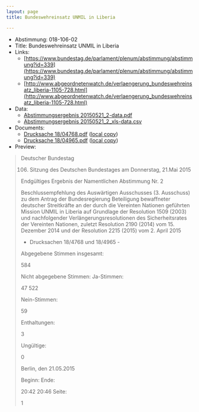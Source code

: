 ```yaml
---
layout: page
title: Bundeswehreinsatz UNMIL in Liberia

---
```


* Abstimmung: 018-106-02
* Title: Bundeswehreinsatz UNMIL in Liberia
* Links: 
    * [https://www.bundestag.de/parlament/plenum/abstimmung/abstimmung?id=339](https://www.bundestag.de/parlament/plenum/abstimmung/abstimmung?id=339)
    * [http://www.abgeordnetenwatch.de/verlaengerung_bundeswehreinsatz_liberia-1105-728.html](http://www.abgeordnetenwatch.de/verlaengerung_bundeswehreinsatz_liberia-1105-728.html)
* Data: 
    * [Abstimmungsergebnis 20150521_2-data.pdf](/abstimmungsliste/20150521_2-data.pdf)
    * [Abstimmungsergebnis 20150521_2_xls-data.csv](/abstimmungsliste/analyses/20150521_2_xls-data.csv)
* Documents: 
    * [Drucksache 18/04768.pdf](http://dip21.bundestag.de/dip21/btd/18/047/1804768.pdf) ([local copy](/abstimmungsdaten/018-106-02/1804768.pdf))
    * [Drucksache 18/04965.pdf](http://dip21.bundestag.de/dip21/btd/18/049/1804965.pdf) ([local copy](/abstimmungsdaten/018-106-02/1804965.pdf))
* Preview: 
> Deutscher Bundestag
> 
> 106. Sitzung des Deutschen Bundestages
> am Donnerstag, 21.Mai 2015
> 
> Endgültiges Ergebnis der Namentlichen Abstimmung Nr. 2
> 
> Beschlussempfehlung des Auswärtigen Ausschusses (3. Ausschuss) zu dem Antrag der
> Bundesregierung
> Beteiligung bewaffneter deutscher Streitkräfte an der durch die Vereinten Nationen
> geführten Mission UNMIL in Liberia auf Grundlage der Resolution 1509 (2003) und
> nachfolgender Verlängerungsresolutionen des Sicherheitsrates der Vereinten Nationen,
> zuletzt Resolution 2190 (2014) vom 15. Dezember 2014 und der Resolution 2215 (2015)
> vom 2. April 2015
> - Drucksachen 18/4768 und 18/4965 -
> 
> Abgegebene Stimmen insgesamt:
> 
> 584
> 
> Nicht abgegebene Stimmen:
> Ja-Stimmen:
> 
> 47
> 522
> 
> Nein-Stimmen:
> 
> 59
> 
> Enthaltungen:
> 
> 3
> 
> Ungültige:
> 
> 0
> 
> Berlin, den 21.05.2015
> 
> Beginn:
> Ende:
> 
> 20:42
> 20:46
> Seite:
> 
> 1
> 
> 
